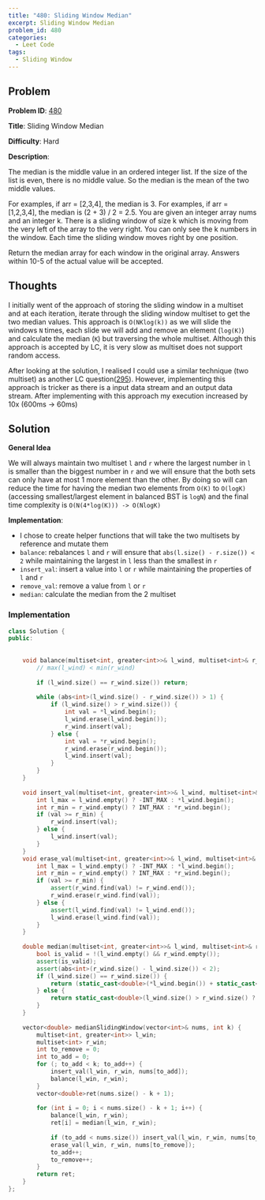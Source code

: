 ```yaml
---
title: "480: Sliding Window Median"
excerpt: Sliding Window Median
problem_id: 480
categories:
  - Leet Code
tags:
  - Sliding Window
---
```


## Problem

**Problem ID**: [480](https://leetcode.com/problems/sliding-window-median/)

**Title**: Sliding Window Median

**Difficulty**: Hard

**Description**:

The median is the middle value in an ordered integer list. If the size of the list is even, there is no middle value. So the median is the mean of the two middle values.

For examples, if arr = [2,3,4], the median is 3.
For examples, if arr = [1,2,3,4], the median is (2 + 3) / 2 = 2.5.
You are given an integer array nums and an integer k. There is a sliding window of size k which is moving from the very left of the array to the very right. You can only see the k numbers in the window. Each time the sliding window moves right by one position.

Return the median array for each window in the original array. Answers within 10-5 of the actual value will be accepted.

## Thoughts

I initially went of the approach of storing the sliding window in a multiset and at each iteration, iterate through the sliding window multiset to get the two median values. This approach is `O(NKlog(k))` as we will slide the windows `N` times, each slide we will add and remove an element (`log(K)`) and calculate the median (`K`) but traversing the whole multiset. Although this approach is accepted by LC, it is very slow as multiset does not support random access.

After looking at the solution, I realised I could use a similar technique (two multiset) as another LC question([295](https://leetcode.com/articles/find-median-from-data-stream)).
However, implementing this approach is tricker as there is a input data stream and an output data stream.
After implementing with this approach my execution increased by 10x (600ms -> 60ms)

## Solution

**General Idea**

We will always maintain two multiset `l` and `r` where the largest number in `l` is smaller than the biggest number in `r`
and we will ensure that the both sets can only have at most 1 more element than the other. By doing so will can reduce the time
for having the median two elements from `O(K)` to `O(logK)` (accessing smallest/largest element in balanced BST is `logN`) and the final
time complexity is `O(N(4*log(K))) -> O(NlogK)`

**Implementation**:
* I chose to create helper functions that will take the two multisets by reference and mutate them
* `balance`: rebalances `l` and `r` will ensure that `abs(l.size() - r.size()) < 2` while maintaining the largest in `l` less than the smallest in `r`
* `insert_val`: insert a value into `l` or `r` while maintaining the properties of `l` and `r`
* `remove_val`: remove a value from `l` or `r`
* `median`: calculate the median from the 2 multiset

### Implementation

```cpp
class Solution {
public:
    
    
    void balance(multiset<int, greater<int>>& l_wind, multiset<int>& r_wind) {
        // max(l_wind) < min(r_wind)
        
        if (l_wind.size() == r_wind.size()) return;
        
        while (abs<int>(l_wind.size() - r_wind.size()) > 1) {
            if (l_wind.size() > r_wind.size()) {
                int val = *l_wind.begin();
                l_wind.erase(l_wind.begin());
                r_wind.insert(val);
            } else {
                int val = *r_wind.begin();
                r_wind.erase(r_wind.begin());
                l_wind.insert(val);
            }
        }
    }
    
    void insert_val(multiset<int, greater<int>>& l_wind, multiset<int>& r_wind, int val) {
        int l_max = l_wind.empty() ? -INT_MAX : *l_wind.begin();
        int r_min = r_wind.empty() ? INT_MAX : *r_wind.begin();
        if (val >= r_min) {
            r_wind.insert(val);
        } else {
            l_wind.insert(val);
        }
    }
    void erase_val(multiset<int, greater<int>>& l_wind, multiset<int>& r_wind, int val) {
        int l_max = l_wind.empty() ? -INT_MAX : *l_wind.begin();
        int r_min = r_wind.empty() ? INT_MAX : *r_wind.begin();
        if (val >= r_min) {
            assert(r_wind.find(val) != r_wind.end());
            r_wind.erase(r_wind.find(val));
        } else {
            assert(l_wind.find(val) != l_wind.end());
            l_wind.erase(l_wind.find(val));
        }
    }
    
    double median(multiset<int, greater<int>>& l_wind, multiset<int>& r_wind) {
        bool is_valid = !(l_wind.empty() && r_wind.empty());
        assert(is_valid);
        assert(abs<int>(r_wind.size() - l_wind.size()) < 2);
        if (l_wind.size() == r_wind.size()) {
            return (static_cast<double>(*l_wind.begin()) + static_cast<double>(*r_wind.begin()))/2; 
        } else {
            return static_cast<double>(l_wind.size() > r_wind.size() ? *l_wind.begin() : *r_wind.begin());
        }
    }
    
    vector<double> medianSlidingWindow(vector<int>& nums, int k) {
        multiset<int, greater<int>> l_win;
        multiset<int> r_win;
        int to_remove = 0;
        int to_add = 0;
        for (; to_add < k; to_add++) {
            insert_val(l_win, r_win, nums[to_add]);
            balance(l_win, r_win);
        }
        vector<double>ret(nums.size() - k + 1);
        
        for (int i = 0; i < nums.size() - k + 1; i++) {
            balance(l_win, r_win);
            ret[i] = median(l_win, r_win);
            
            if (to_add < nums.size()) insert_val(l_win, r_win, nums[to_add]);
            erase_val(l_win, r_win, nums[to_remove]);
            to_add++;
            to_remove++;
        }
        return ret;
    }
};
```
